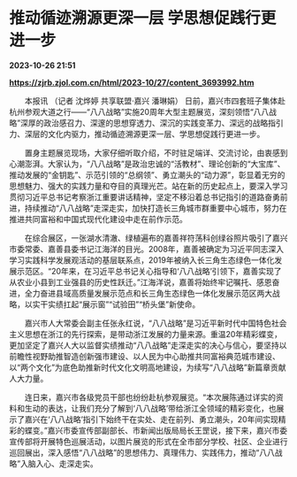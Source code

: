 # 推动循迹溯源更深一层 学思想促践行更进一步

**2023-10-26 21:51**

**https://zjrb.zjol.com.cn/html/2023-10/27/content_3693992.htm**

　　本报讯 （记者 沈烨婷 共享联盟·嘉兴 潘琳娟） 日前，嘉兴市四套班子集体赴杭州参观大道之行——“八八战略”实施20周年大型主题展览，深刻领悟“八八战略”深厚的政治感召力、深邃的思想穿透力、深沉的实践变革力、深远的战略指引力、深层的文化内驱力，推动循迹溯源更深一层、学思想促践行更进一步。

　　置身主题展览现场，大家仔细听取介绍，不时驻足端详、交流讨论，由衷感到心潮澎湃。大家认为，“八八战略”是政治忠诚的“活教材”、理论创新的“大宝库”、推动发展的“金钥匙”、示范引领的“总纲领”、勇立潮头的“动力源”，彰显着无穷的思想魅力、强大的实践力量和夺目的真理光芒。站在新的历史起点上，要深入学习贯彻习近平总书记考察浙江重要讲话精神，坚定不移沿着总书记指引的道路奋勇前进，持续推动“八八战略”走深走实，加快打造长三角城市群重要中心城市，努力在推进共同富裕和中国式现代化建设中走在前作示范。

　　在综合展区，一张湖水清澈、绿植遍布的嘉善祥符荡科创绿谷照片吸引了嘉兴市委常委、嘉善县委书记江海洋的目光。2008年，嘉善被确定为习近平同志深入学习实践科学发展观活动的基层联系点，2019年被纳入长三角生态绿色一体化发展示范区。“20年来，在习近平总书记关心指导和‘八八战略’引领下，嘉善实现了从农业小县到工业强县的历史性跃迁。”江海洋说，嘉善将始终牢记嘱托、感恩奋进，全力奋进县域高质量发展示范点和长三角生态绿色一体化发展示范区两大战略，以实干实绩扛起“展示窗”“试验田”“桥头堡”新使命。

　　嘉兴市人大常委会副主任张永红说，“八八战略”是习近平新时代中国特色社会主义思想在浙江的先行探索，是带动浙江发展的力量来源。重温20年精彩蝶变，更加坚定了嘉兴人大以监督实绩推动“八八战略”走深走实的决心与信心，要坚持以前瞻性视野助推智造创新强市建设、以人民为中心助推共同富裕典范城市建设、以“两个文化”为底色助推新时代文化文明高地建设，为续写“八八战略”新篇章贡献人大力量。

　　连日来，嘉兴市各级党员干部也纷纷赴杭参观展览。“本次展陈通过详实的资料和生动的表达，让我们充分了解到‘八八战略’带给浙江全领域的精彩变化，也展示了嘉兴在‘八八战略’指引下始终干在实处、走在前列、勇立潮头，20年间实现精彩的蝶变。”嘉兴市委宣传部副部长、市新闻出版局局长王罡说，接下来，嘉兴市委宣传部将开展特色巡展活动，以图片展览的形式在全市部分学校、社区、企业进行巡回展出，深入感悟“八八战略”的思想伟力、真理伟力、实践伟力，推动“八八战略”入脑入心、走深走实。